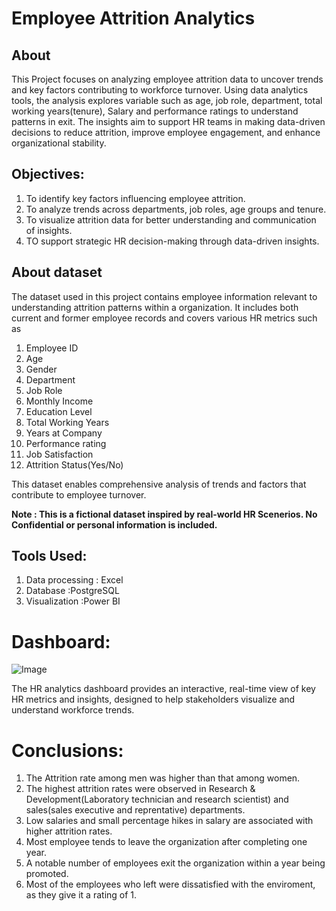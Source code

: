 # Employee Attrition Analytics
## About
This Project focuses on analyzing employee attrition data to uncover trends and key factors contributing to workforce turnover. Using data analytics tools, the analysis explores variable such as age, job role, department, total working years(tenure), Salary
and performance ratings to understand patterns in exit. The insights aim to support HR  teams in making data-driven decisions to reduce attrition, improve employee engagement, and enhance organizational stability.
## Objectives:
1. To identify key factors influencing employee attrition.
2. To analyze trends across departments, job roles, age groups and tenure.
3. To visualize attrition data for better understanding and communication of insights.
4. TO support strategic HR decision-making through data-driven insights.
## About dataset
The dataset used in this project contains employee information relevant to understanding attrition patterns within a organization. It includes both current and former employee records and covers various HR metrics such as
1. Employee ID
2. Age
3. Gender
4. Department
5. Job Role
6. Monthly Income
7. Education Level
8. Total Working Years
9. Years at Company
10. Performance rating
11. Job Satisfaction
12. Attrition Status(Yes/No)
    
This dataset enables comprehensive analysis of trends and factors that contribute to employee turnover.

**Note : This is a fictional dataset inspired by real-world HR Scenerios. No Confidential or personal information is included.**
## Tools Used:
 1. Data processing     : Excel
 2. Database            :PostgreSQL
 3. Visualization        :Power BI
# Dashboard: 
![Image](https://github.com/user-attachments/assets/69a7ce4b-97ec-45cd-9f53-0f4a07270fb5)

The HR analytics dashboard provides an interactive, real-time view of key HR metrics and insights, designed to help stakeholders visualize and understand workforce trends.

# Conclusions:
1. The Attrition rate among men was higher than that among women.
2. The highest attrition rates were observed in Research & Development(Laboratory technician and research scientist) and sales(sales executive and reprentative) departments.
3. Low salaries and small percentage hikes in salary are associated with higher attrition rates.
4. Most employee tends to leave the organization after completing one year.
5. A notable number of employees exit the organization within a year being promoted.
6. Most of the employees who left were dissatisfied with the enviroment, as they give it a rating of 1.









